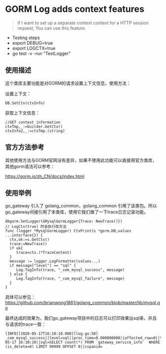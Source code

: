 # GORM Log adds context features

> If I want to set up a separate context context for a HTTP session request, You can use this feature.

- Testing steps
- export DEBUG=true
- export LOGCTX=true
- go test -v -run "TestLogger"

## 使用描述
这个类库主要功能是对GORM的请求设置上下文信息，使用方法：

设置上下文：

```
DB.SetCtx(ctxInfo)
```

获取上下文信息：

```
//GET context information
ctxTmp,_:=builder.GetCtx()
ctxInfo2,_:=ctxTmp.(string)
```

## 官方方法参考
其他使用方法与GORM官网没有差异，如果不使用此功能可以直接用官方类库，其他gorm语法可以参考：

https://gorm.io/zh_CN/docs/index.html

## 使用举例
go_gateway 引入了 golang_common，golang_common 引用了该类包。所以go_gateway间接引用了本类库，使用它我们做了一下trace日志记录功能。
```
dbgorm.SetLogger(&MysqlGormLogger{Trace: NewTrace()})
// LogCtx(true) 时会执行改方法
func (logger *MysqlGormLogger) CtxPrint(s *gorm.DB,values ...interface{}) {
  ctx,ok:=s.GetCtx()
  trace:=NewTrace()
  if ok{
     trace=ctx.(*TraceContext)
  }
  message := logger.LogFormatter(values...)
  if message["level"] == "sql" {
     Log.TagInfo(trace, "_com_mysql_success", message)
  } else {
     Log.TagInfo(trace, "_com_mysql_failure", message)
  }
}
```
具体可以参见：https://github.com/brianwong1861/golang_common/blob/master/lib/mysql.go

最终达成的效果为，我们go_gateway项目中的日志可以打印效果出sql来，并且与请求的trace一致：
```
[INFO][2020-05-17T16:10:10.008][log.go:58] _com_mysql_success||level=sql||proc_time=0.000000000||affected_row=0||traceid=c0a803045ec0f161b1005f98104dc7b0||spanid=9e68f265380704bb||source=/Users/niuyufu/go/src/github.com/brianwong1861/go_gateway_demo/dao/service_info.go:92||current_time=2020-05-17 16:10:10||sql=SELECT count(*) FROM `gateway_service_info`  WHERE (is_delete=0) LIMIT 99999 OFFSET 0||cspanid=
```